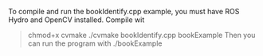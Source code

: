 
To compile and run the bookIdentify.cpp example, you must have ROS Hydro and OpenCV installed.  Compile wit
> chmod+x cvmake
> ./cvmake bookIdentify.cpp bookExample
Then you can run the program with
> ./bookExample




